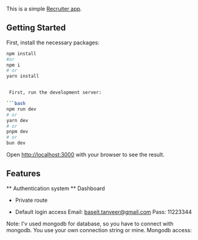This is a simple [ Recruiter app]().

## Getting Started

First, install the necessary packages:

````bash
npm install
#or
npm i
# or
yarn install


 First, run the development server:

```bash
npm run dev
# or
yarn dev
# or
pnpm dev
# or
bun dev
````

Open [http://localhost:3000](http://localhost:3000) with your browser to see the result.

## Features

** Authentication system
** Dashboard

- Private route

- Default login access
  Email: baseit.tanveer@gmail.com
  Pass: 11223344

Note: I'v used mongodb for database, so you have to connect with mongodb. You use your own connection string or mine.
Mongodb access:
